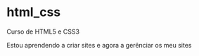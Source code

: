 # html_css
 Curso de HTML5 e CSS3

 Estou aprendendo a criar sites e agora a gerênciar os meu sites 
